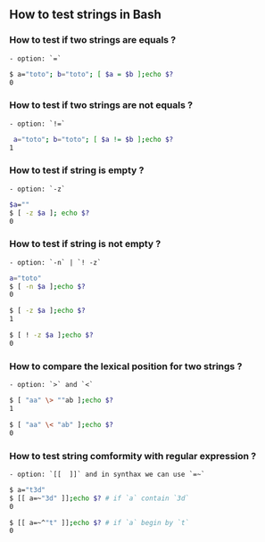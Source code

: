 ## How to test strings in Bash


### How to test if two strings are equals ?
	
	- option: `=`

```bash
$ a="toto"; b="toto"; [ $a = $b ];echo $?
0
```


### How to test if two strings are not equals ?

	- option: `!=`

```bash
 a="toto"; b="toto"; [ $a != $b ];echo $?
1
```

### How to test if string is empty ?

	- option: `-z`
```bash
$a=""
$ [ -z $a ]; echo $?
0
```

### How to test if string is not empty ?

	- option: `-n` | `! -z` 

```bash
a="toto"
$ [ -n $a ];echo $?
0

$ [ -z $a ];echo $?
1

$ [ ! -z $a ];echo $?         
0
```

### How to compare the lexical position for two strings ?

	- option: `>` and `<` 

```bash
$ [ "aa" \> ""ab ];echo $?
1
```

```bash
$ [ "aa" \< "ab" ];echo $?
0
```


### How to test string comformity with regular expression ?

	- option: `[[  ]]` and in synthax we can use `=~`

```bash
$ a="t3d"
$ [[ a=~"3d" ]];echo $? # if `a` contain `3d`
0
```
```bash
$ [[ a=~^"t" ]];echo $? # if `a` begin by `t`
0

```





